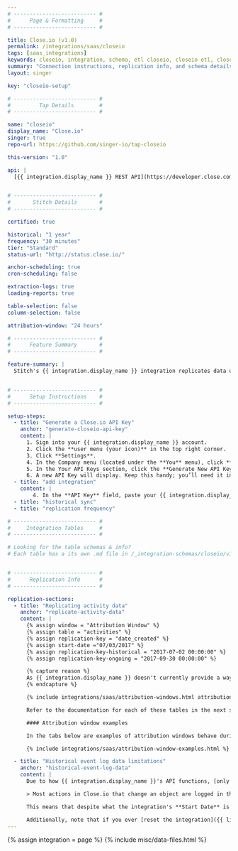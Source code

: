 ```yaml
---
# -------------------------- #
#      Page & Formatting     #
# -------------------------- #

title: Close.io (v1.0)
permalink: /integrations/saas/closeio
tags: [saas_integrations]
keywords: closeio, integration, schema, etl closeio, closeio etl, closeio schema
summary: "Connection instructions, replication info, and schema details for Stitch's Close.io integration."
layout: singer

key: "closeio-setup"

# -------------------------- #
#         Tap Details        #
# -------------------------- #

name: "closeio"
display_name: "Close.io"
singer: true
repo-url: https://github.com/singer-io/tap-closeio

this-version: "1.0"

api: |
  [{{ integration.display_name }} REST API](https://developer.close.com/){:target="new"}


# -------------------------- #
#       Stitch Details       #
# -------------------------- #

certified: true

historical: "1 year"
frequency: "30 minutes"
tier: "Standard"
status-url: "http://status.close.io/"

anchor-scheduling: true
cron-scheduling: false

extraction-logs: true
loading-reports: true

table-selection: false
column-selection: false

attribution-window: "24 hours"

# -------------------------- #
#      Feature Summary       #
# -------------------------- #

feature-summary: |
  Stitch's {{ integration.display_name }} integration replicates data using the {{ integration.api | flatify }}. Refer to the [Schema](#schema) section for a list of objects available for replication.


# -------------------------- #
#      Setup Instructions    #
# -------------------------- #

setup-steps:
  - title: "Generate a Close.io API Key"
    anchor: "generate-closeio-api-key"
    content: |
      1. Sign into your {{ integration.display_name }} account.
      2. Click the **user menu (your icon)** in the top right corner.
      3. Click **Settings**.
      4. In the Company menu (located under the **You** menu), click **Your API Keys**.
      5. In the Your API Keys section, click the **Generate New API Key** button.
      6. A new API Key will display. Keep this handy; you’ll need it in the next step.
  - title: "add integration"
    content: |
        4. In the **API Key** field, paste your {{ integration.display_name }} API Key.
  - title: "historical sync"
  - title: "replication frequency"

# -------------------------- #
#     Integration Tables     #
# -------------------------- #

# Looking for the table schemas & info?
# Each table has a its own .md file in /_integration-schemas/closeio/v1


# -------------------------- #
#      Replication Info      #
# -------------------------- #

replication-sections:
  - title: "Replicating activity data"
    anchor: "replicate-activity-data"
    content: |
      {% assign window = "Attribution Window" %}
      {% assign table = "activities" %}
      {% assign replication-key = "date_created" %}
      {% assign start-date ="07/03/2017" %}
      {% assign replication-key-historical = "2017-07-02 00:00:00" %}
      {% assign replication-key-ongoing = "2017-09-30 00:00:00" %}

      {% capture reason %}
      As {{ integration.display_name }} doesn't currently provide a way to query for activities based on modification time, Stitch replicates data in this way to ensure updated activities are captured. A list of available querying methods can be found in [{{ integration.display_name }}'s documentation](https://developer.close.io/#activities-list-or-filter-all-activity-types){:target="new"}.
      {% endcapture %}

      {% include integrations/saas/attribution-windows.html attribution-reason=reason%}

      Refer to the documentation for each of these tables in the next section for more info.

      #### Attribution window examples

      In the tabs below are examples of attribution windows behave during historical (initial) and ongoing replication jobs.

      {% include integrations/saas/attribution-window-examples.html %}

  - title: "Historical event log data limitations"
    anchor: "historical-event-log-data"
    content: |
      Due to how {{ integration.display_name }}'s API functions, [only 30 days of historical data is available for event logs](https://developer.close.io/#event-log){:target="new"}:

      > Most actions in Close.io that change an object are logged in the event log. For example, creating a lead, sending an email, or deleting a note will create an event log entry. The event log API allows you to access these events, up to 30 days back in history.

      This means that despite what the integration's **Start Date** is set to, Stitch will only be able to retrieve 30 days of historical data **from the connection date** for the `event_log` table.

      Additionally, note that if you ever [reset the integration]({{ link.replication.saas-historical | prepend: site.baseurl }}), this will also apply to the date the integration is reset.
---
```

{% assign integration = page %}
{% include misc/data-files.html %}